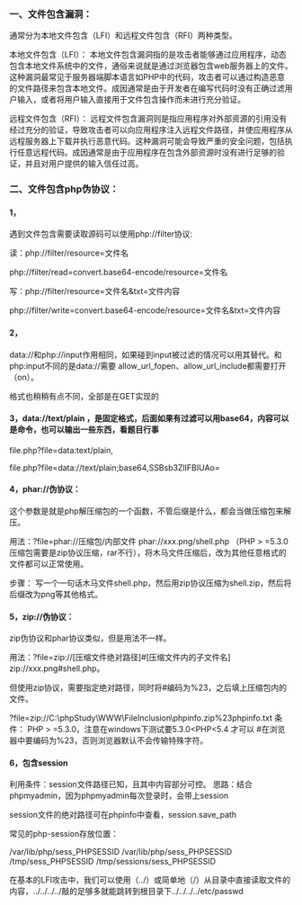 ### 一、文件包含漏洞：
通常分为本地文件包含（LFI）和远程文件包含（RFI）两种类型。

本地文件包含（LFI）：
本地文件包含漏洞指的是攻击者能够通过应用程序，动态包含本地文件系统中的文件，通俗来说就是通过浏览器包含web服务器上的文件。这种漏洞最常见于服务器端脚本语言如PHP中的代码，攻击者可以通过构造恶意的文件路径来包含本地文件。成因通常是由于开发者在编写代码时没有正确过滤用户输入，或者将用户输入直接用于文件包含操作而未进行充分验证。

远程文件包含（RFI）：
远程文件包含漏洞则是指应用程序对外部资源的引用没有经过充分的验证，导致攻击者可以向应用程序注入远程文件路径，并使应用程序从远程服务器上下载并执行恶意代码。这种漏洞可能会导致严重的安全问题，包括执行任意远程代码。成因通常是由于应用程序在包含外部资源时没有进行足够的验证，并且对用户提供的输入信任过高。

### 二、文件包含php伪协议：
#### 1，
遇到文件包含需要读取源码可以使用php://filter协议:

读：php://filter/resource=文件名

php://filter/read=convert.base64-encode/resource=文件名

写：php://filter/resource=文件名&txt=文件内容

php://filter/write=convert.base64-encode/resource=文件名&txt=文件内容

#### 2，
data://和php://input作用相同，如果碰到input被过滤的情况可以用其替代。和php:input不同的是data://需要 allow_url_fopen、allow_url_include都需要打开（on）。

格式也稍稍有点不同，全部是在GET实现的

#### 3，data://text/plain ，是固定格式，后面如果有过滤可以用base64，内容可以是命令，也可以输出一些东西，看题目行事

file.php?file=data:text/plain,<?php phpinfo();?>

file.php?file=data://text/plain;base64,SSBsb3ZlIFBIUAo=

#### 4，phar://伪协议：

这个参数是就是php解压缩包的一个函数，不管后缀是什么，都会当做压缩包来解压。

用法：?file=phar://压缩包/内部文件 phar://xxx.png/shell.php （PHP > =5.3.0 压缩包需要是zip协议压缩，rar不行），将木马文件压缩后，改为其他任意格式的文件都可以正常使用。

步骤： 写一个一句话木马文件shell.php，然后用zip协议压缩为shell.zip，然后将后缀改为png等其他格式。

#### 5，zip://伪协议：

zip伪协议和phar协议类似，但是用法不一样。

用法：?file=zip://[压缩文件绝对路径]#[压缩文件内的子文件名] zip://xxx.png#shell.php。

但使用zip协议，需要指定绝对路径，同时将#编码为%23，之后填上压缩包内的文件。

?file=zip://C:\phpStudy\WWW\FileInclusion\phpinfo.zip%23phpinfo.txt
条件： PHP > =5.3.0，注意在windows下测试要5.3.0<PHP<5.4 才可以 #在浏览器中要编码为%23，否则浏览器默认不会传输特殊字符。

#### 6，包含session

利用条件：session文件路径已知，且其中内容部分可控。
思路：结合phpmyadmin，因为phpmyadmin每次登录时，会带上session

session文件的绝对路径可在phpinfo中查看，session.save_path

常见的php-session存放位置：

/var/lib/php/sess_PHPSESSID
/var/lib/php/sess_PHPSESSID
/tmp/sess_PHPSESSID
/tmp/sessions/sess_PHPSESSID

在基本的LFI攻击中，我们可以使用（../）或简单地（/）从目录中直接读取文件的内容，../../../../敲的足够多就能跳转到根目录下../../../../etc/passwd

